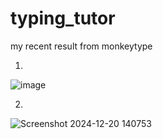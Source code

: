 # typing_tutor


my recent result from monkeytype

1.

![image](https://github.com/user-attachments/assets/da3046a3-f5e1-4831-b4d8-d5cd4d71f68e)


2.

![Screenshot 2024-12-20 140753](https://github.com/user-attachments/assets/932555e4-e2fa-4894-a10f-bb497859a27f)
